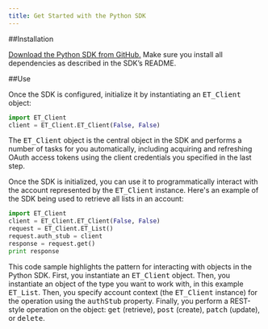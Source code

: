 ```yaml
---
title: Get Started with the Python SDK
---
```

##Installation

[Download the Python SDK from GitHub.](https://github.com/salesforcefuel/FuelSDK-Python) Make sure you install all dependencies as described in the SDK’s README.

##Use

Once the SDK is configured, initialize it by instantiating an <samp class="codeph nolang">ET_Client</samp> object:

```python
import ET_Client
client = ET_Client.ET_Client(False, False)
```

The <samp class="codeph nolang">ET_Client</samp> object is the central object in the SDK and performs a number of tasks for you automatically, including acquiring and refreshing OAuth access tokens using the client credentials you specified in the last step.

Once the SDK is initialized, you can use it to programmatically interact with the account represented by the <samp class="codeph nolang">ET_Client</samp> instance. Here's an example of the SDK being used to retrieve all lists in an account:

```python
import ET_Client
client = ET_Client.ET_Client(False, False)
request = ET_Client.ET_List()
request.auth_stub = client
response = request.get()
print response
```

This code sample highlights the pattern for interacting with objects in the Python SDK. First, you instantiate an <samp class="codeph nolang">ET_Client</samp> object. Then, you instantiate an object of the type you want to work with, in this example <samp class="codeph nolang">ET_List</samp>. Then, you specify account context (the <samp class="codeph nolang">ET_Client</samp> instance) for the operation using the <samp class="codeph nolang">authStub</samp> property. Finally, you perform a REST-style operation on the object: <samp class="codeph nolang">get</samp> (retrieve), <samp class="codeph nolang">post</samp> (create), <samp class="codeph nolang">patch</samp> (update), or <samp class="codeph nolang">delete</samp>.
